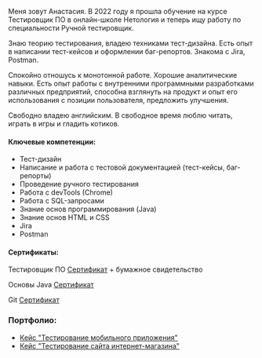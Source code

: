Меня зовут Анастасия. В 2022 году я прошла обучение на курсе Тестировщик ПО в онлайн-школе Нетология и теперь ищу работу по специальности Ручной тестировщик. 

Знаю теорию тестирования, владею техниками тест-дизайна. Есть опыт в написании тест-кейсов и оформлении баг-репортов. Знакома с Jira, Postman.

Спокойно отношусь к монотонной работе. Хорошие аналитические навыки. Есть опыт работы с внутренними программными разработками различных предприятий, способна взглянуть на продукт и опыт его использования с позиции пользователя, предложить улучшения. 

Свободно владею английским. В свободное время люблю читать, играть в игры и гладить котиков. 

#### Ключевые компетенции:

* Тест-дизайн
* Написание и работа с тестовой документацией (тест-кейсы, баг-репорты)
* Проведение ручного тестирования
* Работа с devTools (Chrome)
* Работа с SQL-запросами
* Знание основ программирования (Java)
* Знание основ HTML и CSS
* Jira
* Postman

#### Сертификаты:

Тестировщик ПО [Сертификат](https://github.com/b-nana/b-nana/blob/main/qa-cert.jpg) + бумажное свидетельство

Основы Java [Сертификат](https://github.com/b-nana/b-nana/blob/main/java-cert.jpg)

Git [Сертификат](https://github.com/b-nana/b-nana/blob/main/git-cert.jpg)

### Портфолио:

* [Кейс "Тестирование мобильного приложения"](https://docs.google.com/spreadsheets/d/1xf-fU6R5QB7BEM7mVobntiH7e_cHpB7N/edit?usp=sharing&ouid=100176864541394107673&rtpof=true&sd=true)
* [Кейс "Тестирование сайта интернет-магазина"](https://docs.google.com/spreadsheets/d/1xf-fU6R5QB7BEM7mVobntiH7e_cHpB7N/edit?usp=sharing&ouid=100176864541394107673&rtpof=true&sd=true)



